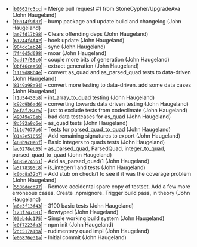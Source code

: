 * [[`b0662fc3cc`](https://github.com/StoneCypher/is_ipv4/commit/b0662fc3cc)] - Merge pull request #1 from StoneCypher/UpgradeAva (John Haugeland) 
* [[`f8014f9f87`](https://github.com/StoneCypher/is_ipv4/commit/f8014f9f87)] - bump package and update build and changelog (John Haugeland) 
* [[`ae7fd17b98`](https://github.com/StoneCypher/is_ipv4/commit/ae7fd17b98)] - Clears offending deps (John Haugeland) 
* [[`61244f4f42`](https://github.com/StoneCypher/is_ipv4/commit/61244f4f42)] - hoek update (John Haugeland) 
* [[`904dc1ab24`](https://github.com/StoneCypher/is_ipv4/commit/904dc1ab24)] - sync (John Haugeland) 
* [[`7f40d5d698`](https://github.com/StoneCypher/is_ipv4/commit/7f40d5d698)] - moar (John Haugeland) 
* [[`3ad17f55c0`](https://github.com/StoneCypher/is_ipv4/commit/3ad17f55c0)] - couple more bits of generation (John Haugeland) 
* [[`0bf46cea60`](https://github.com/StoneCypher/is_ipv4/commit/0bf46cea60)] - extract generation (John Haugeland) 
* [[`1119d88b4e`](https://github.com/StoneCypher/is_ipv4/commit/1119d88b4e)] - convert as\_quad and as\_parsed\_quad tests to data-driven (John Haugeland) 
* [[`8149a98a94`](https://github.com/StoneCypher/is_ipv4/commit/8149a98a94)] - convert more testing to data-driven.  add some data cases (John Haugeland) 
* [[`f1d54433b8`](https://github.com/StoneCypher/is_ipv4/commit/f1d54433b8)] - int\_array\_to\_quad testing (John Haugeland) 
* [[`c92d9b6ad6`](https://github.com/StoneCypher/is_ipv4/commit/c92d9b6ad6)] - converting towards data driven testing (John Haugeland) 
* [[`a8faf787c5`](https://github.com/StoneCypher/is_ipv4/commit/a8faf787c5)] - just to exclude tests from codeclimate (John Haugeland) 
* [[`49049e78eb`](https://github.com/StoneCypher/is_ipv4/commit/49049e78eb)] - bad data testcases for as\_quad (John Haugeland) 
* [[`8d582a9c6e`](https://github.com/StoneCypher/is_ipv4/commit/8d582a9c6e)] - as\_quad tests (John Haugeland) 
* [[`1b1d7077b6`](https://github.com/StoneCypher/is_ipv4/commit/1b1d7077b6)] - Tests for parsed\_quad\_to\_quad (John Haugeland) 
* [[`81a2e51055`](https://github.com/StoneCypher/is_ipv4/commit/81a2e51055)] - Add remaining signatures to export (John Haugeland) 
* [[`460b9c0e6f`](https://github.com/StoneCypher/is_ipv4/commit/460b9c0e6f)] - Basic integers to quads tests (John Haugeland) 
* [[`ac0278eb55`](https://github.com/StoneCypher/is_ipv4/commit/ac0278eb55)] - as\_parsed\_quad, ParsedQuad, integer\_to\_quad, parsed\_quad\_to\_quad (John Haugeland) 
* [[`4685e74561`](https://github.com/StoneCypher/is_ipv4/commit/4685e74561)] - Add as\_parsed\_quad/1 (John Haugeland) 
* [[`a5f78395c8`](https://github.com/StoneCypher/is_ipv4/commit/a5f78395c8)] - is\_integer/1 and tests (John Haugeland) 
* [[`c0bc8a32b7`](https://github.com/StoneCypher/is_ipv4/commit/c0bc8a32b7)] - Add stub on check/1 to see if it was the coverage problem (John Haugeland) 
* [[`5506decd97`](https://github.com/StoneCypher/is_ipv4/commit/5506decd97)] - Remove accidental spare copy of testset.  Add a few more erroneous cases.  Create .npmignore.  Trigger build pass, in theory (John Haugeland) 
* [[`a6e3f13f43`](https://github.com/StoneCypher/is_ipv4/commit/a6e3f13f43)] - 3100 basic tests (John Haugeland) 
* [[`123f747681`](https://github.com/StoneCypher/is_ipv4/commit/123f747681)] - flowtyped (John Haugeland) 
* [[`03eb4dc175`](https://github.com/StoneCypher/is_ipv4/commit/03eb4dc175)] - Simple working build system (John Haugeland) 
* [[`c0f7223fa3`](https://github.com/StoneCypher/is_ipv4/commit/c0f7223fa3)] - npm init (John Haugeland) 
* [[`2dc517a1ba`](https://github.com/StoneCypher/is_ipv4/commit/2dc517a1ba)] - rudimentary quad impl (John Haugeland) 
* [[`e06876e31a`](https://github.com/StoneCypher/is_ipv4/commit/e06876e31a)] - Initial commit (John Haugeland) 

